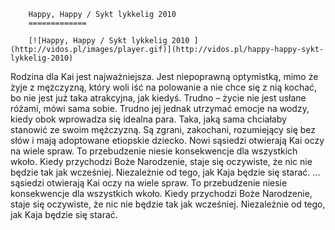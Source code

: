 
        Happy, Happy / Sykt lykkelig 2010 
        =============
        
        [![Happy, Happy / Sykt lykkelig 2010 ](http://vidos.pl/images/player.gif)](http://vidos.pl/happy-happy-sykt-lykkelig-2010)
        
        
 Rodzina dla Kai jest najważniejsza. Jest niepoprawną optymistką, mimo że żyje z mężczyzną, który woli iść na polowanie a nie chce się z nią kochać, bo nie jest już taka atrakcyjna, jak kiedyś. Trudno – życie nie jest usłane różami, mówi sama sobie. Trudno jej jednak utrzymać emocje na wodzy, kiedy obok wprowadza się idealna para. Taka, jaką sama chciałaby stanowić ze swoim mężczyzną. Są zgrani, zakochani, rozumiejący się bez słów i mają adoptowane etiopskie dziecko. Nowi sąsiedzi otwierają Kai oczy na wiele spraw. To przebudzenie niesie konsekwencje dla wszystkich wkoło. Kiedy przychodzi Boże Narodzenie, staje się oczywiste, że nic nie będzie tak jak wcześniej. Niezależnie od tego, jak Kaja będzie się starać.   ... sąsiedzi otwierają Kai oczy na wiele spraw. To przebudzenie niesie konsekwencje dla wszystkich wkoło. Kiedy przychodzi Boże Narodzenie, staje się oczywiste, że nic nie będzie tak jak wcześniej. Niezależnie od tego, jak Kaja będzie się starać.
    